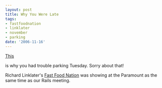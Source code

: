 ```yaml
---
layout: post
title: Why You Were Late
tags:
- fastfoodnation
- linklater
- november
- parking
date: '2006-11-16'
---
```

 [This](http://www.austinfilm.org/premieres/fast_food_nation.php)

is why you had trouble parking Tuesday. Sorry about that!

Richard Linklater's [Fast Food Nation](http://www.imdb.com/title/tt0460792/) was showing at the Paramount as the same time as our Rails meeting.

